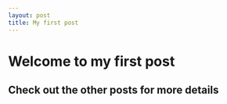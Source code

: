 ```yaml
---
layout: post
title: My first post
---
```


# Welcome to my first post

## Check out the other posts for more details